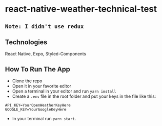 # react-native-weather-technical-test

## `Note: I didn't use redux`

## Technologies

React Native, Expo, Styled-Components

## How To Run The App

- Clone the repo
- Open it in your favorite editor
- Open a terminal in your editor and run `yarn install`
- Create a `.env` file in the root folder and put your keys in the file like this:

```
API_KEY=YourOpenWeatherKeyHere
GOOGLE_KEY=YourGoogleKeyHere
```

- In your terminal run `yarn start`.
